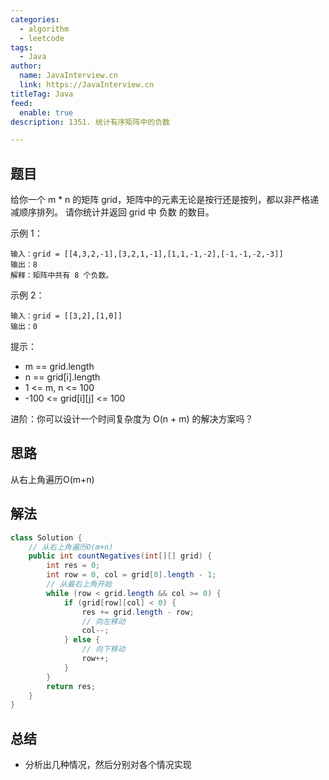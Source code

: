 ```yaml
---
categories:
  - algorithm
  - leetcode
tags:
  - Java
author: 
  name: JavaInterview.cn
  link: https://JavaInterview.cn
titleTag: Java
feed:
  enable: true
description: 1351. 统计有序矩阵中的负数

---
```


## 题目
给你一个 m * n 的矩阵 grid，矩阵中的元素无论是按行还是按列，都以非严格递减顺序排列。 请你统计并返回 grid 中 负数 的数目。



示例 1：

    输入：grid = [[4,3,2,-1],[3,2,1,-1],[1,1,-1,-2],[-1,-1,-2,-3]]
    输出：8
    解释：矩阵中共有 8 个负数。
示例 2：

    输入：grid = [[3,2],[1,0]]
    输出：0


提示：

* m == grid.length
* n == grid[i].length
* 1 <= m, n <= 100
* -100 <= grid[i][j] <= 100


进阶：你可以设计一个时间复杂度为 O(n + m) 的解决方案吗？


## 思路

从右上角遍历O(m+n)

## 解法
```java
class Solution {
    // 从右上角遍历O(m+n)
    public int countNegatives(int[][] grid) {
        int res = 0;
        int row = 0, col = grid[0].length - 1;
        // 从最右上角开始
        while (row < grid.length && col >= 0) {
            if (grid[row][col] < 0) {
                res += grid.length - row;
                // 向左移动
                col--;
            } else {
                // 向下移动
                row++;
            }
        }
        return res;
    }
}
```

## 总结

- 分析出几种情况，然后分别对各个情况实现 
